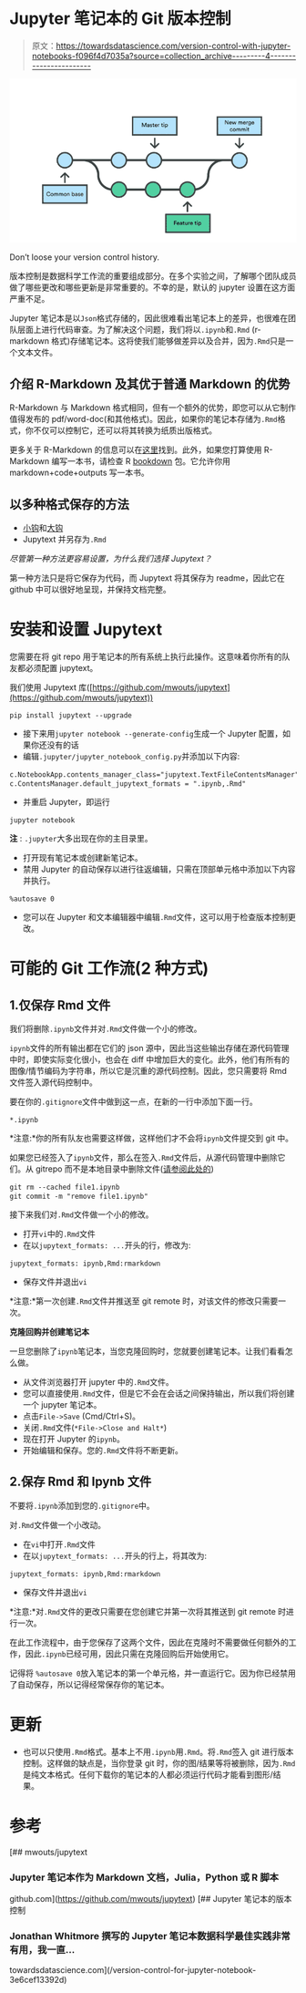 # Jupyter 笔记本的 Git 版本控制

> 原文：<https://towardsdatascience.com/version-control-with-jupyter-notebooks-f096f4d7035a?source=collection_archive---------4----------------------->

![](img/6dafb44a4955179dcd5f2ba9b5f84cf9.png)

Don’t loose your version control history.

版本控制是数据科学工作流的重要组成部分。在多个实验之间，了解哪个团队成员做了哪些更改和哪些更新是非常重要的。不幸的是，默认的 jupyter 设置在这方面严重不足。

Jupyter 笔记本是以`Json`格式存储的，因此很难看出笔记本上的差异，也很难在团队层面上进行代码审查。为了解决这个问题，我们将以`.ipynb`和`.Rmd` (r-markdown 格式)存储笔记本。这将使我们能够做差异以及合并，因为`.Rmd`只是一个文本文件。

## 介绍 R-Markdown 及其优于普通 Markdown 的优势

R-Markdown 与 Markdown 格式相同，但有一个额外的优势，即您可以从它制作值得发布的 pdf/word-doc(和其他格式)。因此，如果你的笔记本存储为`.Rmd`格式，你不仅可以控制它，还可以将其转换为纸质出版格式。

更多关于 R-Markdown 的信息可以在[这里](https://bookdown.org/yihui/rmarkdown/)找到。此外，如果您打算使用 R-Markdown 编写一本书，请检查 R [bookdown](https://bookdown.org/yihui/bookdown/) 包。它允许你用 markdown+code+outputs 写一本书。

## 以多种格式保存的方法

*   [小钩](/version-control-for-jupyter-notebook-3e6cef13392d)和[大钩](https://gist.github.com/pbugnion/ea2797393033b54674af)
*   Jupytext 并另存为`.Rmd`

*尽管第一种方法更容易设置，为什么我们选择 Jupytext？*

第一种方法只是将它保存为代码，而 Jupytext 将其保存为 readme，因此它在 github 中可以很好地呈现，并保持文档完整。

# 安装和设置 Jupytext

您需要在将 git repo 用于笔记本的所有系统上执行此操作。这意味着你所有的队友都必须配置 jupytext。

我们使用 Jupytext 库([https://github.com/mwouts/jupytext](https://github.com/mwouts/jupytext))

```
pip install jupytext --upgrade
```

*   接下来用`jupyter notebook --generate-config`生成一个 Jupyter 配置，如果你还没有的话
*   编辑`.jupyter/jupyter_notebook_config.py`并添加以下内容:

```
c.NotebookApp.contents_manager_class="jupytext.TextFileContentsManager"
c.ContentsManager.default_jupytext_formats = ".ipynb,.Rmd"
```

*   并重启 Jupyter，即运行

```
jupyter notebook
```

**注** : `.jupyter`大多出现在你的主目录里。

*   打开现有笔记本或创建新笔记本。
*   禁用 Jupyter 的自动保存以进行往返编辑，只需在顶部单元格中添加以下内容并执行。

```
%autosave 0
```

*   您可以在 Jupyter 和文本编辑器中编辑`.Rmd`文件，这可以用于检查版本控制更改。

# 可能的 Git 工作流(2 种方式)

## 1.仅保存 Rmd 文件

我们将删除`.ipynb`文件并对`.Rmd`文件做一个小的修改。

`ipynb`文件的所有输出都在它们的 json 源中，因此当这些输出存储在源代码管理中时，即使实际变化很小，也会在 diff 中增加巨大的变化。此外，他们有所有的图像/情节编码为字符串，所以它是沉重的源代码控制。因此，您只需要将 Rmd 文件签入源代码控制中。

要在你的`.gitignore`文件中做到这一点，在新的一行中添加下面一行。

```
*.ipynb
```

*注意:*你的所有队友也需要这样做，这样他们才不会将`ipynb`文件提交到 git 中。

如果您已经签入了`ipynb`文件，那么在签入`.Rmd`文件后，从源代码管理中删除它们。从 gitrepo 而不是本地目录中删除文件([请参阅此处的](https://stackoverflow.com/questions/2047465/how-can-i-delete-a-file-from-git-repo))

```
git rm --cached file1.ipynb
git commit -m "remove file1.ipynb"
```

接下来我们对`.Rmd`文件做一个小的修改。

*   打开`vi`中的`.Rmd`文件
*   在以`jupytext_formats: ...`开头的行，修改为:

```
jupytext_formats: ipynb,Rmd:rmarkdown
```

*   保存文件并退出`vi`

*注意:*第一次创建`.Rmd`文件并推送至 git remote 时，对该文件的修改只需要一次。

**克隆回购并创建笔记本**

一旦您删除了`ipynb`笔记本，当您克隆回购时，您就要创建笔记本。让我们看看怎么做。

*   从文件浏览器打开 jupyter 中的`.Rmd`文件。
*   您可以直接使用`.Rmd`文件，但是它不会在会话之间保持输出，所以我们将创建一个 jupyter 笔记本。
*   点击`File->Save` (Cmd/Ctrl+S)。
*   关闭`.Rmd`文件(`*File->Close and Halt*`)
*   现在打开 Jupyter 的`ipynb`。
*   开始编辑和保存。您的`.Rmd`文件将不断更新。

## 2.保存 Rmd 和 Ipynb 文件

不要将`.ipynb`添加到您的`.gitignore`中。

对`.Rmd`文件做一个小改动。

*   在`vi`中打开`.Rmd`文件
*   在以`jupytext_formats: ...`开头的行上，将其改为:

```
jupytext_formats: ipynb,Rmd:rmarkdown
```

*   保存文件并退出`vi`

*注意:*对`.Rmd`文件的更改只需要在您创建它并第一次将其推送到 git remote 时进行一次。

在此工作流程中，由于您保存了这两个文件，因此在克隆时不需要做任何额外的工作，因此`.ipynb`已经可用，因此只需在克隆回购后开始使用它。

记得将 `%autosave 0`放入笔记本的第一个单元格，并一直运行它。因为你已经禁用了自动保存，所以记得经常保存你的笔记本。

# 更新

*   也可以只使用`.Rmd`格式。基本上不用`.ipynb`用`.Rmd`。将`.Rmd`签入 git 进行版本控制。这样做的缺点是，当你登录 git 时，你的图/结果等将被删除，因为`.Rmd`是纯文本格式。任何下载你的笔记本的人都必须运行代码才能看到图形/结果。

# 参考

[](https://github.com/mwouts/jupytext) [## mwouts/jupytext

### Jupyter 笔记本作为 Markdown 文档，Julia，Python 或 R 脚本

github.com](https://github.com/mwouts/jupytext)  [## Jupyter 笔记本的版本控制

### Jonathan Whitmore 撰写的 Jupyter 笔记本数据科学最佳实践非常有用，我一直…

towardsdatascience.com](/version-control-for-jupyter-notebook-3e6cef13392d)